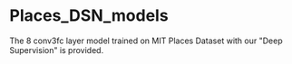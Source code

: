 # Places_DSN_models
The 8 conv3fc layer model trained on MIT Places Dataset with our "Deep Supervision" is provided. 
